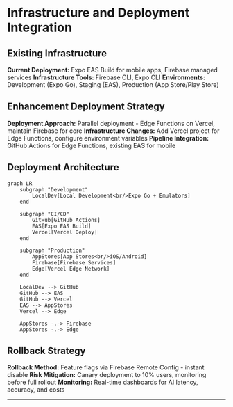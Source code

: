 # Infrastructure and Deployment Integration

## Existing Infrastructure

**Current Deployment:** Expo EAS Build for mobile apps, Firebase managed services
**Infrastructure Tools:** Firebase CLI, Expo CLI
**Environments:** Development (Expo Go), Staging (EAS), Production (App Store/Play Store)

## Enhancement Deployment Strategy

**Deployment Approach:** Parallel deployment - Edge Functions on Vercel, maintain Firebase for core
**Infrastructure Changes:** Add Vercel project for Edge Functions, configure environment variables
**Pipeline Integration:** GitHub Actions for Edge Functions, existing EAS for mobile

## Deployment Architecture

```mermaid
graph LR
    subgraph "Development"
        LocalDev[Local Development<br/>Expo Go + Emulators]
    end

    subgraph "CI/CD"
        GitHub[GitHub Actions]
        EAS[Expo EAS Build]
        Vercel[Vercel Deploy]
    end

    subgraph "Production"
        AppStores[App Stores<br/>iOS/Android]
        Firebase[Firebase Services]
        Edge[Vercel Edge Network]
    end

    LocalDev --> GitHub
    GitHub --> EAS
    GitHub --> Vercel
    EAS --> AppStores
    Vercel --> Edge

    AppStores -.-> Firebase
    AppStores -.-> Edge
```

## Rollback Strategy

**Rollback Method:** Feature flags via Firebase Remote Config - instant disable
**Risk Mitigation:** Canary deployment to 10% users, monitoring before full rollout
**Monitoring:** Real-time dashboards for AI latency, accuracy, and costs

---
